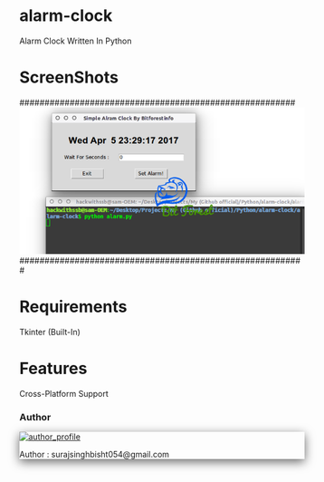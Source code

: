 # alarm-clock
Alarm Clock Written In Python 


# ScreenShots
#######################################################
![Screenshot](scr/test.png?raw=true "Screenshot1")
#########################################################


# Requirements
Tkinter (Built-In)

# Features
Cross-Platform Support


### Author

<div style="box-shadow: 0 5px 18px rgba(0, 0, 0, 0.6);">

<a href="https://surajsinghbisht054.blogspot.com" target="_blank"> 

![author_profile](https://1.bp.blogspot.com/-PX4oBdjyb14/XbOCqgWpATI/AAAAAAAAELo/-jSsyNSMHmkXGXtw9qCT68qiUNqDE2NcACNcBGAsYHQ/s400/logo.png)

</a>

<p> Author : surajsinghbisht054@gmail.com </p>

</div>
